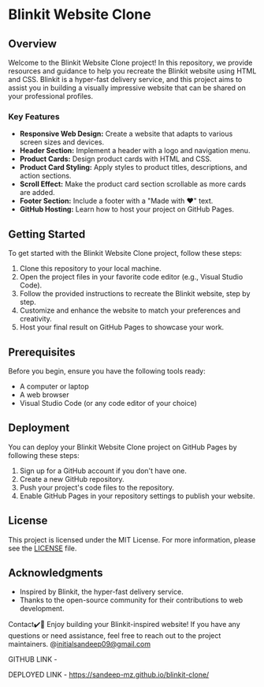 # Blinkit Website Clone

## Overview

Welcome to the Blinkit Website Clone project! In this repository, we provide resources and guidance to help you recreate the Blinkit website using HTML and CSS. Blinkit is a hyper-fast delivery service, and this project aims to assist you in building a visually impressive website that can be shared on your professional profiles.

### Key Features

- **Responsive Web Design:** Create a website that adapts to various screen sizes and devices.
- **Header Section:** Implement a header with a logo and navigation menu.
- **Product Cards:** Design product cards with HTML and CSS.
- **Product Card Styling:** Apply styles to product titles, descriptions, and action sections.
- **Scroll Effect:** Make the product card section scrollable as more cards are added.
- **Footer Section:** Include a footer with a "Made with ❤️" text.
- **GitHub Hosting:** Learn how to host your project on GitHub Pages.

## Getting Started

To get started with the Blinkit Website Clone project, follow these steps:

1. Clone this repository to your local machine.
2. Open the project files in your favorite code editor (e.g., Visual Studio Code).
3. Follow the provided instructions to recreate the Blinkit website, step by step.
4. Customize and enhance the website to match your preferences and creativity.
5. Host your final result on GitHub Pages to showcase your work.

## Prerequisites

Before you begin, ensure you have the following tools ready:

- A computer or laptop
- A web browser
- Visual Studio Code (or any code editor of your choice)

## Deployment

You can deploy your Blinkit Website Clone project on GitHub Pages by following these steps:

1. Sign up for a GitHub account if you don't have one.
2. Create a new GitHub repository.
3. Push your project's code files to the repository.
4. Enable GitHub Pages in your repository settings to publish your website.

## License

This project is licensed under the MIT License. For more information, please see the [LICENSE](LICENSE) file.

## Acknowledgments

- Inspired by Blinkit, the hyper-fast delivery service.
- Thanks to the open-source community for their contributions to web development.

Contact✔️🔴
Enjoy building your Blinkit-inspired website! If you have any questions or need assistance, feel free to reach out to the project maintainers.
@initialsandeep09@gmail.com

GITHUB LINK - 

DEPLOYED LINK - https://sandeep-mz.github.io/blinkit-clone/
